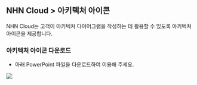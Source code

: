 
## NHN Cloud > 아키텍처 아이콘
NHN Cloud는 고객이 아키텍처 다이어그램을 작성하는 데 활용할 수 있도록 아키텍처 아이콘을 제공합니다.

### 아키텍처 아이콘 다운로드

- 아래 PowerPoint 파일을 다운로드하여 이용해 주세요.

[![](https://static.toastoven.net/prod_architecture_Icon/fileicon_download_ppt.png)](https://static.toastoven.net/prod_architecture_Icon/NHN_Cloud_Architecture_Icons_20240625.pptx)